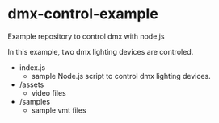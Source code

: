 # dmx-control-example

Example repository to control dmx with node.js

In this example, two dmx lighting devices are controled.

* index.js
    - sample Node.js script to control dmx lighting devices.
* /assets
    - video files
* /samples
    - sample vmt files
